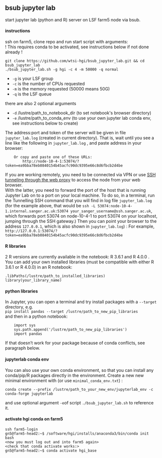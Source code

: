 ## bsub jupyter lab
start jupyter lab (python and R) server on LSF farm5 node via bsub.

#### instructions
ssh on farm5, clone repo and run start script with arguments:  
! This requires conda to be activated, see instructions below if not done already !
```
git clone https://github.com/wtsi-hgi/bsub_jupyter_lab.git && cd bsub_jupyter_lab
./bsub_jupyter_lab.sh -g hgi -c 4 -m 50000 -q normal
```

* `-g` is your LSF group
* `-c` is the number of CPUs requested
* `-m` is the memory requested (50000 means 50G)
* `-q` is the LSF queue
  
there are also 2 optional arguments
* `-d` /lustre/path_to_notebook_dir (to set notebook's browser directory)
* `-e` /lustre/path_to_conda_env (to use your own jupyter lab conda env, see instructions below to create)

The address:port and token of the server will be given in file `jupyter_lab.log` (created in current directory).
That is, wait until you see a line like the following in `jupyter_lab.log` , and paste address in your browser:
```
    Or copy and paste one of these URLs:
        http://node-10-4-1:53074/?token=ea9bba78eb0840154b45acfc90dc9395e66c8d6fbcb2d4be
```

If you are working remotely, you need to be connected via VPN or use [SSH tunneling through the web proxy](https://ssg-confluence.internal.sanger.ac.uk/display/FARM/All+things+SSH#AllthingsSSH-TunnelingthroughtheSSHgateway) to access the node from your web browser.   
With the latter, you need to forward the port of the host that is running Jupyter Lab on to a port on your local machine.
To do so, in a terminal, run the Tunnelling SSH command that you will find in log file `jupyter_lab.log` 
(for the example above, that would be 
`ssh -L 53074:node-10-4-1.internal.sanger.ac.uk:53074 your_sanger_username@ssh.sanger.ac.uk`,  
which forwards port 53074 on node-10-4-1 to port 53074 on your localhost, jumping through the SSH gateway.)
Then you can point your browser to the address `127.0.0.1`, which is also shown in `jupyter_lab.log`) : 
For example, 
`http://127.0.0.1:53074/?token=ea9bba78eb0840154b45acfc90dc9395e66c8d6fbcb2d4be`

#### R libraries
2 R versions are currently available in the notebook: R 3.6.1 and R 4.0.0 .  
You can add your own installed libraries (must be compatible with either R 3.6.1 or R 4.0.0) in an R notebook:
```
.libPaths(/lustre/path_to_installed_libraries)
library(your_library_name)
```

#### python libraries
In Jupyter, you can open a terminal and try install packages with a `--target` directory,  e.g.    
    `pip install pandas --target /lustre/path_to_new_pip_libraries`  
and then in a python notebook:
```
    import sys
    sys.path.append('/lustre/path_to_new_pip_libraries')
    import pandas
```

If that doesn’t work for your package because of conda conflicts, see paragraph below.

#### jupyterlab conda env
You can also use your own conda environment, so that you can install any conda/pip/R packages directly in the environment.
Create a new new minimal environment with (or use `minimal_conda_env.txt`) :
```
conda create --prefix /lustre/path_to_your_new_env/jupyterlab_env -c conda-forge jupyterlab
```
and use optional argument `-e`of script `./bsub_jupyter_lab.sh` to reference it.

#### activate hgi conda on farm5
```
ssh farm5-login
gn5@farm5-head2:~$ /software/hgi/installs/anaconda3/bin/conda init bash
<now you must log out and into farm5 again>
<check that conda activate works:>
gn5@farm5-head2:~$ conda activate hgi_base
```
